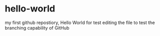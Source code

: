 # hello-world
my first github repostiory, Hello World for test
editing the file to test the branching capability of GitHub
